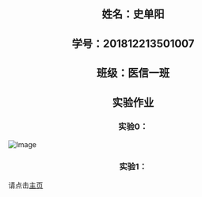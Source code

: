 ## <center>姓名：史单阳</center>
  
## <center>学号：201812213501007</center>
  
## <center>班级：医信一班</center>
  
  
## <center>实验作业</center>

### <center>实验0：</center>
   
![Image](http://No-night.github.io/p201812213501007.png)
 
### <center>实验1：</center>
  
请点击[主页](/lab/index.html)


